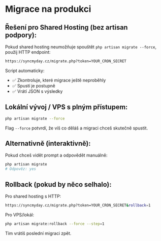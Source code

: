 # Migrace na produkci

## Řešení pro Shared Hosting (bez artisan podpory):

Pokud shared hosting neumožňuje spouštět `php artisan migrate --force`, použij HTTP endpoint:

```bash
https://syncmyday.cz/migrate.php?token=YOUR_CRON_SECRET
```

Script automaticky:

- ✅ Zkontroluje, které migrace ještě neproběhly
- ✅ Spustí je postupně
- ✅ Vrátí JSON s výsledky

## Lokální vývoj / VPS s plným přístupem:

```bash
php artisan migrate --force
```

Flag `--force` potvrdí, že víš co děláš a migraci chceš skutečně spustit.

## Alternativně (interaktivně):

Pokud chceš vidět prompt a odpovědět manuálně:

```bash
php artisan migrate
# Odpověz: yes
```

## Rollback (pokud by něco selhalo):

Pro shared hosting s HTTP:

```bash
https://syncmyday.cz/migrate.php?token=YOUR_CRON_SECRET&rollback=1
```

Pro VPS/lokál:

```bash
php artisan migrate:rollback --force --step=1
```

Tím vrátíš poslední migraci zpět.

